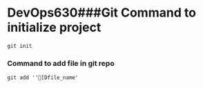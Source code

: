 # DevOps630###Git Command to initialize project
```bin/bash
git init
```
### Command to add file in git repo
```/bin/bash
git add ''[Dfile_name'
```
